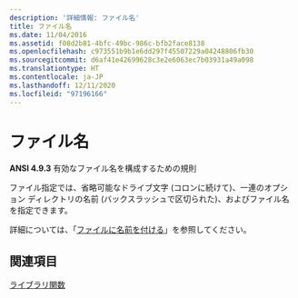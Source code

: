 ```yaml
---
description: '詳細情報: ファイル名'
title: ファイル名
ms.date: 11/04/2016
ms.assetid: f08d2b81-4bfc-49bc-986c-bfb2face8138
ms.openlocfilehash: c973551b9b1e6dd297f45507229a04248806fb30
ms.sourcegitcommit: d6af41e42699628c3e2e6063ec7b03931a49a098
ms.translationtype: HT
ms.contentlocale: ja-JP
ms.lasthandoff: 12/11/2020
ms.locfileid: "97196166"
---
```

# <a name="filenames"></a>ファイル名

**ANSI 4.9.3** 有効なファイル名を構成するための規則

ファイル指定では、省略可能なドライブ文字 (コロンに続けて)、一連のオプション ディレクトリの名前 (バックスラッシュで区切られた)、およびファイル名を指定できます。

詳細については、「[ファイルに名前を付ける](/windows/win32/FileIO/naming-a-file)」を参照してください。

## <a name="see-also"></a>関連項目

[ライブラリ関数](../c-language/library-functions.md)
